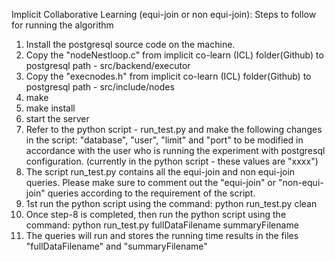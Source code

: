 Implicit Collaborative Learning (equi-join or non equi-join): Steps to follow for running the algorithm
1.	Install the postgresql source code on the machine.
2.	Copy the "nodeNestloop.c" from implicit co-learn (ICL) folder(Github) to postgresql path - src/backend/executor
3.	Copy the "execnodes.h" from implicit co-learn (ICL) folder(Github) to postgresql path - src/include/nodes
4.	make
5.	make install
6.	start the server
7.	Refer to the python script - run_test.py and make the following changes in the script: "database", "user", "limit" and "port" to be modified in accordance with the user who is running the experiment with postgresql configuration. (currently in the python script - these values are "xxxx")
8.	The script run_test.py contains all the equi-join and non equi-join queries. Please make sure to comment out the "equi-join" or "non-equi-join" queries according to the requirement of the script.
9.	1st run the python script using the command: python run_test.py clean
10.	Once step-8 is completed, then run the python script using the command: python run_test.py fullDataFilename summaryFilename
11.	The queries will run and stores the running time results in the files "fullDataFilename" and "summaryFilename"
